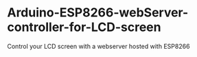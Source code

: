 # Arduino-ESP8266-webServer-controller-for-LCD-screen
Control your LCD screen with a webserver hosted with ESP8266
